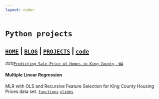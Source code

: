 ```yaml
---
layout: coder
---
```


# `Python projects`

## [`HOME`](index.md) | [`BLOG`](blog.md) | [`PROJECTS`](projects.md) | [`code`](code.md)

###[`Predicting Sale Price of Homes in King County, WA`](./projects/python/linreg-kingcounty.md)
#### Multiple Linear Regression
MLR with OLS and Recursive Feature Selection for King County Housing Prices data set.
[`functions`](./code)
[`slides`](./projects/king-county/slides/index.html)
